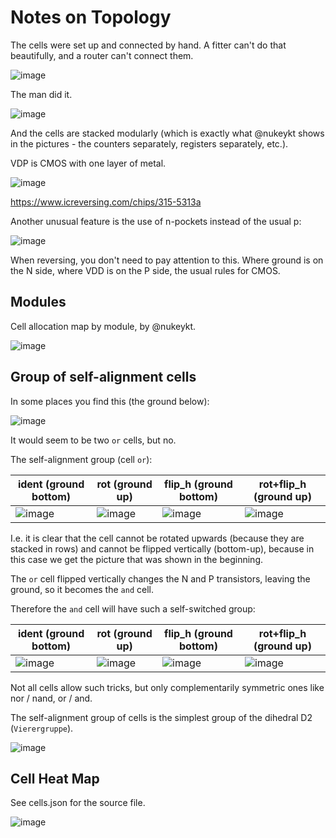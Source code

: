 # Notes on Topology

The cells were set up and connected by hand. A fitter can't do that beautifully, and a router can't connect them.

![image](https://user-images.githubusercontent.com/5828819/175983109-d13f8b43-3bb9-4e85-842e-b8bf61fdd92b.png)

The man did it.

![image](https://user-images.githubusercontent.com/5828819/175983175-84c133a4-d846-4451-81fe-b535a47a4efd.png)

And the cells are stacked modularly (which is exactly what @nukeykt shows in the pictures - the counters separately, registers separately, etc.).

VDP is CMOS with one layer of metal.

![image](https://user-images.githubusercontent.com/5828819/175983002-4df8cd5c-90a1-49fe-9fc4-dbe16c287375.png)

https://www.icreversing.com/chips/315-5313a

Another unusual feature is the use of n-pockets instead of the usual p:

![image](https://user-images.githubusercontent.com/5828819/176116906-edc63b0e-4829-4dec-9c4e-634e062aece4.png)

When reversing, you don't need to pay attention to this. Where ground is on the N side, where VDD is on the P side, the usual rules for CMOS.

## Modules

Cell allocation map by module, by @nukeykt.

![image](https://user-images.githubusercontent.com/5828819/176502964-95bc5798-02ce-4933-ac8c-da426f77f7a4.png)

## Group of self-alignment cells

In some places you find this (the ground below):

![image](https://user-images.githubusercontent.com/5828819/176856526-86d02e64-7d99-4f38-9a79-cd850feba478.png)

It would seem to be two `or` cells, but no.

The self-alignment group (cell `or`):

|ident (ground bottom)|rot (ground up)|flip_h (ground bottom)|rot+flip_h (ground up)|
|---|---|---|---|
|![image](https://user-images.githubusercontent.com/5828819/176852861-7d7a0f57-d302-4f71-bd27-1cea605fb091.png)|![image](https://user-images.githubusercontent.com/5828819/176852945-8082ee45-692c-42dc-92d7-c90748a3aae1.png)|![image](https://user-images.githubusercontent.com/5828819/176853301-54b26e7c-8166-430b-9e86-bc5045b9614b.png)|![image](https://user-images.githubusercontent.com/5828819/176857460-1020e86c-4dcd-4f58-824e-76e226a66e25.png)|

I.e. it is clear that the cell cannot be rotated upwards (because they are stacked in rows) and cannot be flipped vertically (bottom-up), because in this case we get the picture that was shown in the beginning.

The `or` cell flipped vertically changes the N and P transistors, leaving the ground, so it becomes the `and` cell.

Therefore the `and` cell will have such a self-switched group:

|ident (ground bottom)|rot (ground up)|flip_h (ground bottom)|rot+flip_h (ground up)|
|---|---|---|---|
|![image](https://user-images.githubusercontent.com/5828819/176853681-b5759600-34d0-4bc9-be78-0f6d9d245eaa.png)|![image](https://user-images.githubusercontent.com/5828819/176853715-74e3c938-3f99-410f-bbf8-6dd91cbcbb9e.png)|![image](https://user-images.githubusercontent.com/5828819/176853767-57d5a1f7-5c1b-4c51-b9e7-fd7c9e5a4074.png)|![image](https://user-images.githubusercontent.com/5828819/176857641-2b40c1dc-3858-439d-addf-e99a83b466ba.png)|

Not all cells allow such tricks, but only complementarily symmetric ones like nor / nand, or / and.

The self-alignment group of cells is the simplest group of the dihedral D2 (`Vierergruppe`).

![image](https://user-images.githubusercontent.com/5828819/176861596-9f27ad7b-82f0-4c9a-888c-5250f60a61ae.png)

## Cell Heat Map

See cells.json for the source file.

![image](https://user-images.githubusercontent.com/5828819/176867463-cb188394-577d-4608-badc-3babf42d162a.png)
